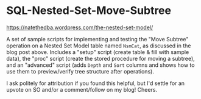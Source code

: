 # SQL-Nested-Set-Move-Subtree
https://natethedba.wordpress.com/the-nested-set-model/

A set of sample scripts for implementing and testing the "Move Subtree" operation on a Nested Set Model table named `NsmCat`, as discussed in the blog post above.  Includes a "setup" script (create table & fill with sample data), the "proc" script (create the stored procedure for moving a subtree), and an "advanced" script (adds `Depth` and `Sort` columns and shows how to use them to preview/verify tree structure after operations).

I ask politely for attribution if you found this helpful, but I'd settle for an upvote on SO and/or a comment/follow on my blog!  Cheers.
